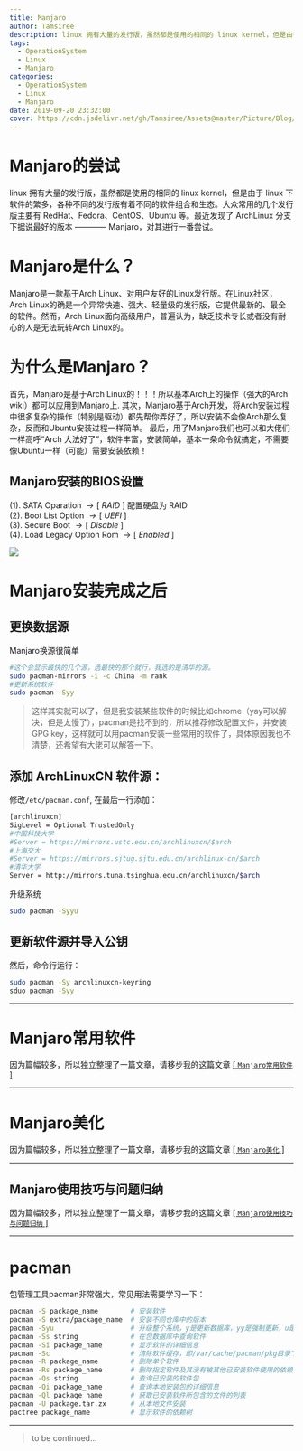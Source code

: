 ```yaml
---
title: Manjaro
author: Tamsiree
description: linux 拥有大量的发行版，虽然都是使用的相同的 linux kernel，但是由于 linux 下软件的繁多，各种不同的发行版有着不同的软件组合和生态。大众常用的几个发行版主要有 RedHat、Fedora、CentOS、Ubuntu 等。最近发现了 ArchLinux 分支下据说最好的版本 ———— Manjaro，对其进行一番尝试。
tags:
  - OperationSystem
  - Linux
  - Manjaro
categories:
  - OperationSystem
  - Linux
  - Manjaro
date: 2019-09-20 23:32:00
cover: https://cdn.jsdelivr.net/gh/Tamsiree/Assets@master/Picture/Blog/Cover/109951163042681715.jpg
---
```

# Manjaro的尝试

linux 拥有大量的发行版，虽然都是使用的相同的 linux kernel，但是由于 linux 下软件的繁多，各种不同的发行版有着不同的软件组合和生态。大众常用的几个发行版主要有 RedHat、Fedora、CentOS、Ubuntu 等。最近发现了 ArchLinux 分支下据说最好的版本 ———— Manjaro，对其进行一番尝试。

# Manjaro是什么？

Manjaro是一款基于Arch Linux、对用户友好的Linux发行版。在Linux社区，Arch Linux的确是一个异常快速、强大、轻量级的发行版，它提供最新的、最全的软件。然而，Arch Linux面向高级用户，普遍认为，缺乏技术专长或者没有耐心的人是无法玩转Arch Linux的。

# 为什么是Manjaro？

首先，Manjaro是基于Arch Linux的！！！所以基本Arch上的操作（强大的Arch wiki）都可以应用到Manjaro上.
其次，Manjaro基于Arch开发，将Arch安装过程中很多复杂的操作（特别是驱动）都先帮你弄好了，所以安装不会像Arch那么复杂，反而和Ubuntu安装过程一样简单。
最后，用了Manjaro我们也可以和大佬们一样高呼“Arch 大法好了”，软件丰富，安装简单，基本一条命令就搞定，不需要像Ubuntu一样（可能）需要安装依赖！

## Manjaro安装的BIOS设置
(1).  SATA Oparation $\to [\ RAID\ ]$ 配置硬盘为 RAID  
(2).  Boot List Option $\to [\ UEFI\ ]$  
(3).  Secure Boot $\to [\ Disable\ ]$  
(4).  Load Legacy Option Rom $\to [\ Enabled\ ]$

![](https://cdn.jsdelivr.net/gh/Tamsiree/Assets@master/Picture/Manjaro_screenShot.png)

# Manjaro安装完成之后
## 更换数据源
Manjaro换源很简单  
```bash
#这个会显示最快的几个源，选最快的那个就行，我选的是清华的源。  
sudo pacman-mirrors -i -c China -m rank
#更新系统软件  
sudo pacman -Syy
```

> 这样其实就可以了，但是我安装某些软件的时候比如chrome（yay可以解决，但是太慢了），pacman是找不到的，所以推荐修改配置文件，并安装GPG key，这样就可以用pacman安装一些常用的软件了，具体原因我也不清楚，还希望有大佬可以解答一下。

## 添加 **ArchLinuxCN**  软件源：
修改`/etc/pacman.conf`, 在最后一行添加：  

```bash
[archlinuxcn]
SigLevel = Optional TrustedOnly
#中国科技大学
#Server = https://mirrors.ustc.edu.cn/archlinuxcn/$arch
#上海交大
#Server = https://mirrors.sjtug.sjtu.edu.cn/archlinux-cn/$arch
#清华大学
Server = http://mirrors.tuna.tsinghua.edu.cn/archlinuxcn/$arch
```

升级系统
```bash
sudo pacman -Syyu
```

## 更新软件源并导入公钥
然后，命令行运行：
```bash
sudo pacman -Sy archlinuxcn-keyring
sduo pacman -Syy
```

---

# Manjaro常用软件

因为篇幅较多，所以独立整理了一篇文章，请移步我的这篇文章 [[ `Manjaro常用软件` ]](https://tamsiree.com/操作系统/Linux/Manjaro/Manjaro常用软件/)

---

# Manjaro美化
因为篇幅较多，所以独立整理了一篇文章，请移步我的这篇文章 [[ `Manjaro美化` ]](https://tamsiree.com/操作系统/Linux/Manjaro/Manjaro美化/)

---

## Manjaro使用技巧与问题归纳

因为篇幅较多，所以独立整理了一篇文章，请移步我的这篇文章 [[ `Manjaro使用技巧与问题归纳` ]](https://tamsiree.com/操作系统/Linux/Manjaro/Manjaro使用技巧与问题归纳/)

---

# pacman

包管理工具pacman非常强大，常见用法需要学习一下：

```bash
pacman -S package_name        # 安装软件
pacman -S extra/package_name  # 安装不同仓库中的版本
pacman -Syu                   # 升级整个系统，y是更新数据库，yy是强制更新，u是升级软件
pacman -Ss string             # 在包数据库中查询软件
pacman -Si package_name       # 显示软件的详细信息
pacman -Sc                    # 清除软件缓存，即/var/cache/pacman/pkg目录下的文件
pacman -R package_name        # 删除单个软件
pacman -Rs package_name       # 删除指定软件及其没有被其他已安装软件使用的依赖关系
pacman -Qs string             # 查询已安装的软件包
pacman -Qi package_name       # 查询本地安装包的详细信息
pacman -Ql package_name       # 获取已安装软件所包含的文件的列表
pacman -U package.tar.zx      # 从本地文件安装
pactree package_name          # 显示软件的依赖树
```



----
> to be continued...